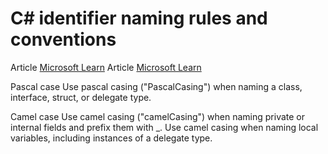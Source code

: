 # C# identifier naming rules and conventions
Article [Microsoft Learn](https://learn.microsoft.com/en-us/dotnet/csharp/fundamentals/coding-style/identifier-names)
Article [Microsoft Learn](https://github.com/dotnet/runtime/blob/main/docs/coding-guidelines/coding-style.md)


Pascal case
Use pascal casing ("PascalCasing") when naming a class, interface, struct, or delegate type.

Camel case
Use camel casing ("camelCasing") when naming private or internal fields and prefix them with _. Use camel casing when naming local variables, including instances of a delegate type.
